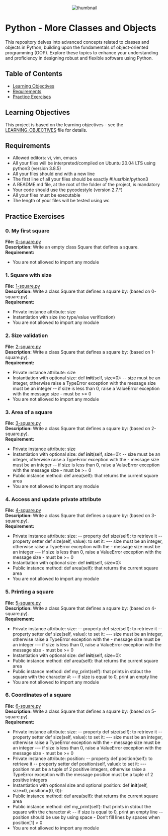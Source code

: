 <p align="center">
<img src="https://s3.eu-west-3.amazonaws.com/hbtn.intranet.project.files/holbertonschool-higher-level_programming+/247/oop-meme.jpg" alt="thumbnail">
</p>

# Python - More Classes and Objects

This repository delves into advanced concepts related to classes and objects in Python, building upon the fundamentals of object-oriented programming (OOP). Explore these topics to enhance your understanding and proficiency in designing robust and flexible software using Python.

## Table of Contents
- [Learning Objectives](#learning-objectives)
- [Requirements](#requirements)
- [Practice Exercises](#practice-exercises)
## Learning Objectives

This project is based on the learning objectives - see the [LEARNING_OBJECTIVES](https://github.com/Goaty-yagi/holbertonschool-higher_level_programming/blob/main/python-more_classes/LEANING_OBJECTIVES.md) file for details.

## Requirements
- Allowed editors: vi, vim, emacs
- All your files will be interpreted/compiled on Ubuntu 20.04 LTS using python3 (version 3.8.5)
- All your files should end with a new line
- The first line of all your files should be exactly #!/usr/bin/python3
- A README.md file, at the root of the folder of the project, is mandatory
- Your code should use the pycodestyle (version 2.7.*)
- All your files must be executable
- The length of your files will be tested using wc

## Practice Exercises

### 0. My first square

**File:** [0-square.py](https://github.com/Goaty-yagi/holbertonschool-higher_level_programming/blob/main/python-classes/0-square.py)<br>
**Description:** Write an empty class Square that defines a square.<br>
**Requirement:** <br>
- You are not allowed to import any module


### 1. Square with size

**File:** [1-square.py](https://github.com/Goaty-yagi/holbertonschool-higher_level_programming/blob/main/python-classes/1-square.py)<br>
**Description:** Write a class Square that defines a square by: (based on 0-square.py).<br>
**Requirement:** <br>
- Private instance attribute: size
- Instantiation with size (no type/value verification)
- You are not allowed to import any module

### 2. Size validation

**File:** [2-square.py](https://github.com/Goaty-yagi/holbertonschool-higher_level_programming/blob/main/python-classes/2-square.py)<br>
**Description:** Write a class Square that defines a square by: (based on 1-square.py).<br>
**Requirement:** <br>
- Private instance attribute: size
- Instantiation with optional size: def __init__(self, size=0):
-- size must be an integer, otherwise raise a TypeError exception with the message size must be an integer
-- if size is less than 0, raise a ValueError exception with the message size - must be >= 0
- You are not allowed to import any module

### 3. Area of a square

**File:** [3-square.py](https://github.com/Goaty-yagi/holbertonschool-higher_level_programming/blob/main/python-classes/3-square.py)<br>
**Description:** Write a class Square that defines a square by: (based on 2-square.py).<br>
**Requirement:** <br>
- Private instance attribute: size
- Instantiation with optional size: def __init__(self, size=0):
--  size must be an integer, otherwise raise a TypeError exception with the - message size must be an integer
--  if size is less than 0, raise a ValueError exception with the message size - must be >= 0
- Public instance method: def area(self): that returns the current square area
- You are not allowed to import any module

### 4. Access and update private attribute

**File:** [4-square.py](https://github.com/Goaty-yagi/holbertonschool-higher_level_programming/blob/main/python-classes/4-square.py)<br>
**Description:** Write a class Square that defines a square by: (based on 3-square.py).<br>
**Requirement:** <br>
- Private instance attribute: size:
-- property def size(self): to retrieve it
-- property setter def size(self, value): to set it:
--- size must be an integer, otherwise raise a TypeError exception with the - message size must be an integer
--- if size is less than 0, raise a ValueError exception with the message size - must be >= 0
- Instantiation with optional size: def __init__(self, size=0):
- Public instance method: def area(self): that returns the current square area
- You are not allowed to import any module


### 5. Printing a square

**File:** [5-square.py](https://github.com/Goaty-yagi/holbertonschool-higher_level_programming/blob/main/python-classes/5-square.py)<br>
**Description:** Write a class Square that defines a square by: (based on 4-square.py).<br>
**Requirement:** <br>
- Private instance attribute: size:
-- property def size(self): to retrieve it
-- property setter def size(self, value): to set it:
--- size must be an integer, otherwise raise a TypeError exception with the - message size must be an integer
--- if size is less than 0, raise a ValueError exception with the message size - must be >= 0
- Instantiation with optional size: def __init__(self, size=0):
- Public instance method: def area(self): that returns the current square area
- Public instance method: def my_print(self): that prints in stdout the square with the character #:
-- if size is equal to 0, print an empty line
- You are not allowed to import any module


### 6. Coordinates of a square

**File:** [6-square.py](https://github.com/Goaty-yagi/holbertonschool-higher_level_programming/blob/main/python-classes/6-square.py)<br>
**Description:** Write a class Square that defines a square by: (based on 5-square.py).<br>
**Requirement:** <br>
- Private instance attribute: size:
-- property def size(self): to retrieve it
-- property setter def size(self, value): to set it:
--- size must be an integer, otherwise raise a TypeError exception with the - message size must be an integer
--- if size is less than 0, raise a ValueError exception with the message size - must be >= 0
- Private instance attribute: position:
-- property def position(self): to retrieve it
-- property setter def position(self, value): to set it:
--- position must be a tuple of 2 positive integers, otherwise raise a TypeError exception with the message position must be a tuple of 2 positive integers
- Instantiation with optional size and optional position: def __init__(self, size=0, position=(0, 0)):
- Public instance method: def area(self): that returns the current square area
- Public instance method: def my_print(self): that prints in stdout the square with the character #:
-- if size is equal to 0, print an empty line
-- position should be use by using space - Don’t fill lines by spaces when position[1] > 0
- You are not allowed to import any module


